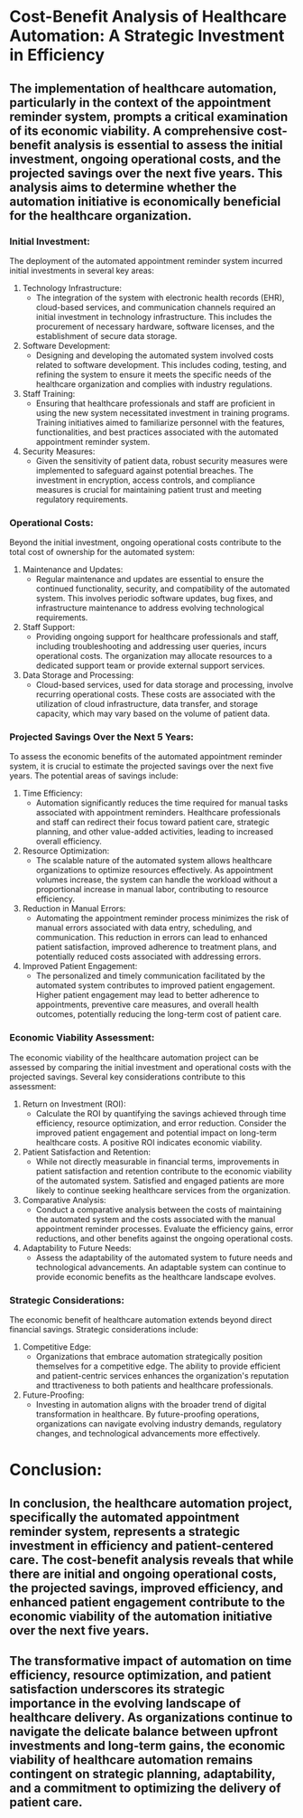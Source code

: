 # Cost-Benefit Analysis of Healthcare Automation: A Strategic Investment in Efficiency
## The implementation of healthcare automation, particularly in the context of the appointment reminder system, prompts a critical examination of its economic viability. A comprehensive cost-benefit analysis is essential to assess the initial investment, ongoing operational costs, and the projected savings over the next five years. This analysis aims to determine whether the automation initiative is economically beneficial for the healthcare organization.

### Initial Investment:
The deployment of the automated appointment reminder system incurred initial investments in several key areas:
1. Technology Infrastructure:
   - The integration of the system with electronic health records (EHR), cloud-based services, and communication channels required an initial investment in technology infrastructure. This includes the procurement of necessary hardware, software licenses, and the establishment of secure data storage.
2. Software Development:
   - Designing and developing the automated system involved costs related to software development. This includes coding, testing, and refining the system to ensure it meets the specific needs of the healthcare organization and complies with industry regulations.
3. Staff Training:
   - Ensuring that healthcare professionals and staff are proficient in using the new system necessitated investment in training programs. Training initiatives aimed to familiarize personnel with the features, functionalities, and best practices associated with the automated appointment reminder system.
4. Security Measures:
   - Given the sensitivity of patient data, robust security measures were implemented to safeguard against potential breaches. The investment in encryption, access controls, and compliance measures is crucial for maintaining patient trust and meeting regulatory requirements.

### Operational Costs:
Beyond the initial investment, ongoing operational costs contribute to the total cost of ownership for the automated system:
1. Maintenance and Updates:
   - Regular maintenance and updates are essential to ensure the continued functionality, security, and compatibility of the automated system. This involves periodic software updates, bug fixes, and infrastructure maintenance to address evolving technological requirements.
2. Staff Support:
   - Providing ongoing support for healthcare professionals and staff, including troubleshooting and addressing user queries, incurs operational costs. The organization may allocate resources to a dedicated support team or provide external support services.
3. Data Storage and Processing:
   - Cloud-based services, used for data storage and processing, involve recurring operational costs. These costs are associated with the utilization of cloud infrastructure, data transfer, and storage capacity, which may vary based on the volume of patient data.

### Projected Savings Over the Next 5 Years:
To assess the economic benefits of the automated appointment reminder system, it is crucial to estimate the projected savings over the next five years. The potential areas of savings include:
1. Time Efficiency:
   - Automation significantly reduces the time required for manual tasks associated with appointment reminders. Healthcare professionals and staff can redirect their focus toward patient care, strategic planning, and other value-added activities, leading to increased overall efficiency.
2. Resource Optimization:
   - The scalable nature of the automated system allows healthcare organizations to optimize resources effectively. As appointment volumes increase, the system can handle the workload without a proportional increase in manual labor, contributing to resource efficiency.
3. Reduction in Manual Errors:
   - Automating the appointment reminder process minimizes the risk of manual errors associated with data entry, scheduling, and communication. This reduction in errors can lead to enhanced patient satisfaction, improved adherence to treatment plans, and potentially reduced costs associated with addressing errors.
4. Improved Patient Engagement:
   - The personalized and timely communication facilitated by the automated system contributes to improved patient engagement. Higher patient engagement may lead to better adherence to appointments, preventive care measures, and overall health outcomes, potentially reducing the long-term cost of patient care.

### Economic Viability Assessment:
The economic viability of the healthcare automation project can be assessed by comparing the initial investment and operational costs with the projected savings. Several key considerations contribute to this assessment:
1. Return on Investment (ROI):
   - Calculate the ROI by quantifying the savings achieved through time efficiency, resource optimization, and error reduction. Consider the improved patient engagement and potential impact on long-term healthcare costs. A positive ROI indicates economic viability.
2. Patient Satisfaction and Retention:
   - While not directly measurable in financial terms, improvements in patient satisfaction and retention contribute to the economic viability of the automated system. Satisfied and engaged patients are more likely to continue seeking healthcare services from the organization.
3. Comparative Analysis:
   - Conduct a comparative analysis between the costs of maintaining the automated system and the costs associated with the manual appointment reminder processes. Evaluate the efficiency gains, error reductions, and other benefits against the ongoing operational costs.
4. Adaptability to Future Needs:
   - Assess the adaptability of the automated system to future needs and technological advancements. An adaptable system can continue to provide economic benefits as the healthcare landscape evolves.

### Strategic Considerations:
The economic benefit of healthcare automation extends beyond direct financial savings. Strategic considerations include:
1. Competitive Edge:
   - Organizations that embrace automation strategically position themselves for a competitive edge. The ability to provide efficient and patient-centric services enhances the organization's reputation and ttractiveness to both patients and healthcare professionals.
2. Future-Proofing:
   - Investing in automation aligns with the broader trend of digital transformation in healthcare. By future-proofing operations, organizations can navigate evolving industry demands, regulatory changes, and technological advancements more effectively.

# Conclusion:
## In conclusion, the healthcare automation project, specifically the automated appointment reminder system, represents a strategic investment in efficiency and patient-centered care. The cost-benefit analysis reveals that while there are initial and ongoing operational costs, the projected savings, improved efficiency, and enhanced patient engagement contribute to the economic viability of the automation initiative over the next five years.
## The transformative impact of automation on time efficiency, resource optimization, and patient satisfaction underscores its strategic importance in the evolving landscape of healthcare delivery. As organizations continue to navigate the delicate balance between upfront investments and long-term gains, the economic viability of healthcare automation remains contingent on strategic planning, adaptability, and a commitment to optimizing the delivery of patient care.